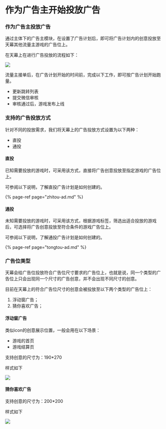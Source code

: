 # 作为广告主开始投放广告

### 作为广告主投放广告

通过主体下的广告主模块，在设置了广告计划后，即可将广告计划内的创意投放至天幕其他流量主游戏的广告位上。

在天幕上在进行广告投放的流程如下：

![](https://cdn.nlark.com/yuque/0/2019/png/254569/1557060697764-8e9d3115-1841-4dad-8361-6636e99acd8e.png)

流量主接单后，在广告计划开始的时间前，完成以下工作，即可按广告计划开始跑量。

* 更新跳转列表
* 提交微信审核
* 审核通过后，游戏发布上线

### 支持的广告投放方式

针对不同的投放需求，我们将天幕上的广告投放方式设置为以下两种：

* 直投
* 通投

#### **直投**

已知需要投放的游戏时，可采用该方式，直接将广告创意投放至指定游戏的广告位上。 

可参阅以下说明，了解直投广告计划是如何创建的。

{% page-ref page="zhitou-ad.md" %}

#### **通投**

未知需要投放的游戏时，可采用该方式，根据游戏标签，筛选出适合投放的游戏后，可选择将广告创意投放至符合条件的游戏广告位上。

可参阅以下说明，了解通投广告计划是如何创建的。

{% page-ref page="tongtou-ad.md" %}

### **广告位类型**

天幕会给广告位投放符合广告位尺寸要求的广告位上，也就是说，同一个类型的广告位上只会出现同一个尺寸的广告创意，并不会出现不同尺寸的创意。

目前在天幕上的符合广告位尺寸的创意会被投放至以下两个类型的广告位上：

1. 浮动窗广告；
2. 猜你喜欢广告；

#### **浮动窗广告**

类似icon的创意展示位置，一般会用在以下场景：

* 游戏的首页
* 游戏结算页

支持创意的尺寸为：190\*270

样式如下

![](https://cdn.nlark.com/yuque/0/2019/png/254569/1557143682727-3a5c8937-f5e6-4ab8-ba23-d09fbddcdd65.png)

#### **猜你喜欢广告**

支持创意的尺寸为：200\*200

样式如下

![](https://cdn.nlark.com/yuque/0/2019/png/254569/1557143738912-29156a95-c15d-4700-9cbf-51a85f0ba76e.png)

